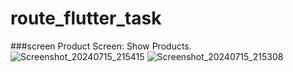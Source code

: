# route_flutter_task
###screen 
Product Screen: Show Products.
![Screenshot_20240715_215415](https://github.com/user-attachments/assets/6c1b92f3-3eca-4271-b7d0-36da72968407)
![Screenshot_20240715_215308](https://github.com/user-attachments/assets/3a581fc7-75d9-42e6-b1a9-aab41c0bdbb2)
